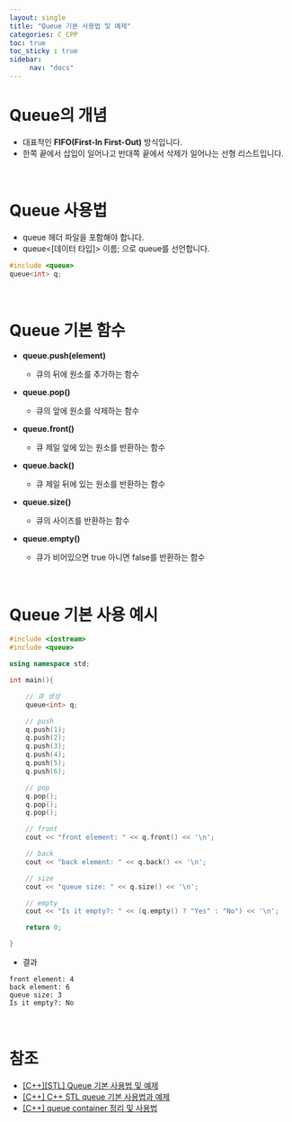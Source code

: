 ```yaml
---
layout: single
title: "Queue 기본 사용법 및 예제"
categories: C_CPP
toc: true
toc_sticky : true
sidebar:
     nav: "docs"
---
```


# Queue의 개념
- 대표적인 **FIFO(First-In First-Out)** 방식입니다.
- 한쪽 끝에서 삽입이 일어나고 반대쪽 끝에서 삭제가 일어나는 선형 리스트입니다.

<br>

# Queue 사용법
- queue 헤더 파일을 포함해야 합니다.
- queue<[데이터 타입]> 이름; 으로 queue를 선언합니다.
~~~c++
#include <queue>
queue<int> q;
~~~

<br>

# Queue 기본 함수
- **queue.push(element)**
    - 큐의 뒤에 원소를 추가하는 함수

- **queue.pop()**
    - 큐의 앞에 원소를 삭제하는 함수

- **queue.front()**
    - 큐 제일 앞에 있는 원소를 반환하는 함수

- **queue.back()**
    - 큐 제일 뒤에 있는 원소를 반환하는 함수

- **queue.size()**
    - 큐의 사이즈를 반환하는 함수

- **queue.empty()**
    - 큐가 비어있으면 true 아니면 false를 반환하는 함수

<br>

# Queue 기본 사용 예시
~~~c++
#include <iostream>
#include <queue>

using namespace std;

int main(){

	// 큐 생성
	queue<int> q;

	// push
	q.push(1);
	q.push(2);
	q.push(3);
	q.push(4);
	q.push(5);
	q.push(6);

	// pop
	q.pop();
	q.pop();
	q.pop();

	// front
	cout << "front element: " << q.front() << '\n';

	// back
	cout << "back element: " << q.back() << '\n';

	// size
	cout << "queue size: " << q.size() << '\n';

	// empty
	cout << "Is it empty?: " << (q.empty() ? "Yes" : "No") << '\n';

	return 0;

}
~~~

- 결과

~~~
front element: 4
back element: 6
queue size: 3
Is it empty?: No
~~~

<br>

# 참조
- [[C++][STL] Queue 기본 사용법 및 예제](https://life-with-coding.tistory.com/408)
- [[C++] C++ STL queue 기본 사용법과 예제](https://twpower.github.io/76-how-to-use-queue-in-cpp)
- [[C++] queue container 정리 및 사용법](https://blockdmask.tistory.com/101)
